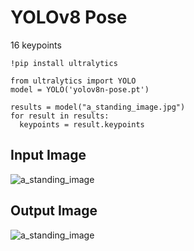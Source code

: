 # YOLOv8 Pose

16 keypoints

```
!pip install ultralytics
```
```
from ultralytics import YOLO
model = YOLO('yolov8n-pose.pt')
```
```
results = model("a_standing_image.jpg")
for result in results:
  keypoints = result.keypoints
```

## Input Image
![a_standing_image](https://github.com/duongngockhanh/human-recognition/assets/87640587/b07e515b-ae52-4a67-a042-592409f9750a)


## Output Image
![a_standing_image](https://github.com/duongngockhanh/human-recognition/assets/87640587/7efc2c9c-968a-4b54-9006-27b4ca79d97e)
